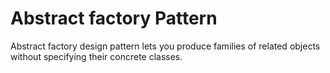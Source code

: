 # Abstract factory Pattern

Abstract factory design pattern lets you produce families of related objects without specifying their concrete classes.

